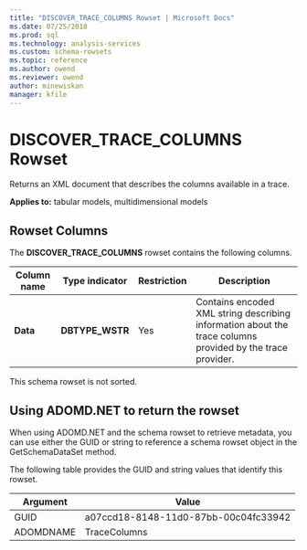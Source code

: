 ```yaml
---
title: "DISCOVER_TRACE_COLUMNS Rowset | Microsoft Docs"
ms.date: 07/25/2018
ms.prod: sql
ms.technology: analysis-services
ms.custom: schema-rowsets
ms.topic: reference
ms.author: owend
ms.reviewer: owend
author: minewiskan
manager: kfile
---
```

# DISCOVER_TRACE_COLUMNS Rowset

  Returns an XML document that describes the columns available in a trace.  
  
 **Applies to:** tabular models, multidimensional models  
  
## Rowset Columns  
 The **DISCOVER_TRACE_COLUMNS** rowset contains the following columns.  
  
|Column name|Type indicator|Restriction|Description|  
|-----------------|--------------------|-----------------|-----------------|  
|**Data**|**DBTYPE_WSTR**|Yes|Contains encoded XML string describing information about the trace columns provided by the trace provider.|  
  
 This schema rowset is not sorted.  
  
## Using ADOMD.NET to return the rowset  
 When using ADOMD.NET and the schema rowset to retrieve metadata, you can use either the GUID or string to reference a schema rowset object in the GetSchemaDataSet method.
  
 The following table provides the GUID and string values that identify this rowset.  
  
|Argument|Value|  
|--------------|-----------|  
|GUID|a07ccd18-8148-11d0-87bb-00c04fc33942|  
|ADOMDNAME|TraceColumns|  

